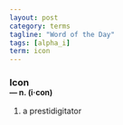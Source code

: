 ```yaml
---
layout: post
category: terms
tagline: "Word of the Day"
tags: [alpha_i]
term: icon
---
```


<h3>Icon<br/> <small>&mdash; n. (i<span>&middot;</span>con)</small></h3>
<p><ol>
<li>a prestidigitator</li>
</ol></p>
